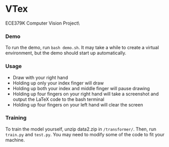 # VTex
ECE379K Computer Vision Project\

### Demo

To run the demo, run `bash demo.sh`. It may take a while to create a virtual environment, but the demo should start up automatically.

### Usage

- Draw with your right hand
- Holding up only your index finger will draw
- Holding up both your index and middle finger will pause drawing
- Holding up four fingers on your right hand will take a screenshot and output the LaTeX code to the bash terminal
- Holding up four fingers on your left hand will clear the screen

### Training

To train the model yourself, unzip data2.zip in `/transformer/`. Then, run `train.py` and `test.py`. You may need to modify some of the code to fit your machine.



